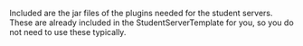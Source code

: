 Included are the jar files of the plugins needed for the student servers. These are already included in the StudentServerTemplate for you, so you do not need to use these typically.
